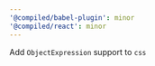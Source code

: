 ```yaml
---
'@compiled/babel-plugin': minor
'@compiled/react': minor
---
```


Add `ObjectExpression` support to `css`
